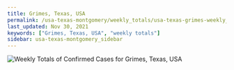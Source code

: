 ```yaml
---
title: Grimes, Texas, USA
permalink: /usa-texas-montgomery/weekly_totals/usa-texas-grimes-weekly_totals.html
last_updated: Nov 30, 2021
keywords: ["Grimes, Texas, USA", "weekly totals"]
sidebar: usa-texas-montgomery_sidebar
---
```


![Weekly Totals of Confirmed Cases for Grimes, Texas, USA](/covid_tracker/images/graphs/usa-texas-grimes-weekly_totals_graph.png)
